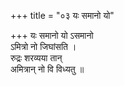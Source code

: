 +++
title = "०३ यः समानो यो"

+++
यः समानो यो ऽसमानो  
ऽमित्रो नो जिघांसति ।  
रुद्रः शरव्यया तान्  
अमित्रान् नो वि विध्यतु ॥